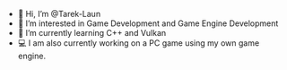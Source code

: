 - 👋 Hi, I’m @Tarek-Laun
- 👀 I’m interested in Game Development and Game Engine Development
- 🌱 I’m currently learning C++ and Vulkan
- 💻 I am also currently working on a PC game using my own game engine.
